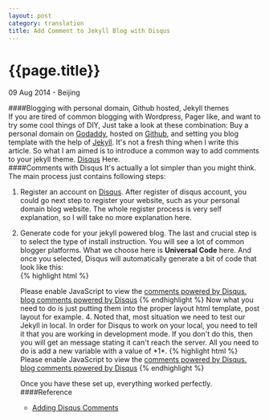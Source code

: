 ```yaml
---
layout: post
category: translation
title: Add Comment to Jekyll Blog with Disqus
---
```


{{page.title}}
=============
<p class="meta">09 Aug 2014 - Beijing</p>


####Blogging with personal domain, Github hosted, Jekyll themes   
If you are tired of common blogging with Wordpress, Pager like, and want to try some cool things of DIY, Just take a look at these combination: 
Buy a personal domain on [Godaddy](http://godaddy.com), hosted on [Github](http://github.com), and setting you blog template with the help of
[Jekyll](http://jekyllrb.com). It's not a fresh thing when I write this article. So what I am aimed is to introduce a common way to add comments
to your jekyll theme. [Disqus](https://disqus.com) Here.    
####Comments with Disqus
 It's actually a lot simpler than you might think. The main process just contains following steps:   
 1. Register an account on [Disqus](https://disqus.com/admin/create/). After register of disqus account, 
 you could go next step to register your website, such as your personal domain blog website. The whole register process is very self explanation,
 so I will take no more explanation here.    
 2. Generate code for your jekyll powered blog. The last and crucial step is to select the type of install instruction. You will see a lot of common
 blogger platforms. What we choose here is **Universal Code** here. And once you selected, Disqus will automatically generate a bit of code that look 
 like this:    
 {% highlight html %}
    <div id="disqus_thread"></div>
    <script type="text/javascript">
        /* * * CONFIGURATION VARIABLES: EDIT BEFORE PASTING INTO YOUR WEBPAGE * * */
	// required: replace example with your forum shortname
        var disqus_shortname = '<accountname>'; 
  
        /* * * DON'T EDIT BELOW THIS LINE * * */
        (function() {
            var dsq = document.createElement('script');
	    dsq.type = 'text/javascript';
	    dsq.async = true;
           dsq.src = 'http://' + disqus_shortname + '.disqus.com/embed.js';
           (document.getElementsByTagName('head')[0] 
                || document.getElementsByTagName('body')[0]).appendChild(dsq);
       })();
   </script>
   <noscript>Please enable JavaScript to view the <a href="http://disqus.com/?ref_noscript">
       comments powered by Disqus.</a></noscript>
   <a href="http://disqus.com" class="dsq-brlink">blog comments powered by
       <span class="logo-disqus">Disqus</span></a>
 {% endhighlight %}
 Now what you need to do is just putting them into the proper layout html template, post layout for example.     
 4.  Noted that, most situation we need to test our Jekyll in local. In order for Disqus to work on your local, you need to tell it that you are working in 
 development mode. If you don't do this, then you will get an message stating it can't reach the server. All you need to do is add a new variable with a value
 of *1*.    
 {% highlight html %}
  <script type="text/javascript">
      /* * * CONFIGURATION VARIABLES: EDIT BEFORE PASTING INTO YOUR WEBPAGE * * */
      // required: replace example with your forum shortname
      var disqus_shortname = '<shortname>'; 
      var disqus_developer = 1; // This turns developer mode on
                                // Make sure you remove this before you push this
                                // to your live site.
  
      /* * * DON'T EDIT BELOW THIS LINE * * */
      (function() {
       var dsq = document.createElement('script'); 
       dsq.type = 'text/javascript'; 
       dsq.async = true;
       dsq.src = 'http://' + disqus_shortname + '.disqus.com/embed.js';
       (document.getElementsByTagName('head')[0] 
           || document.getElementsByTagName('body')[0]).appendChild(dsq);
     })();
   </script>
   <noscript>Please enable JavaScript to view the <a href="http://disqus.com/?ref_noscript">
       comments powered by Disqus.</a></noscript>
   <a href="http://disqus.com" class="dsq-brlink">blog comments powered by 
   <span class="logo-disqus">Disqus</span></a>
{% endhighlight %}

Once you have these set up, everything worked perfectly.     
####Reference    
+ [Adding Disqus Comments](http://http://schmidt-happens.com/articles/2011/09/26/adding-disqus-comments.html)     


